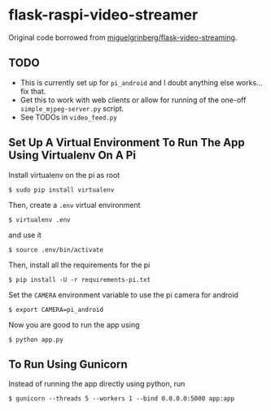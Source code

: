 flask-raspi-video-streamer
=====================

Original code borrowed from [miguelgrinberg/flask-video-streaming](https://github.com/miguelgrinberg/flask-video-streaming).

TODO
----
- This is currently set up for `pi_android` and I doubt anything else works... fix that.
- Get this to work with web clients or allow for running of the one-off `simple_mjpeg-server.py` script.
- See TODOs in `video_feed.py`

Set Up A Virtual Environment To Run The App Using Virtualenv On A Pi
--------------------------------------------------------------------

Install virtualenv on the pi as root
```
$ sudo pip install virtualenv
```

Then, create a `.env` virtual environment
```
$ virtualenv .env
```
and use it
```
$ source .env/bin/activate
```

Then, install all the requirements for the pi
```
$ pip install -U -r requirements-pi.txt
```

Set the `CAMERA` environment variable to use the pi camera for android
```
$ export CAMERA=pi_android
```

Now you are good to run the app using
```
$ python app.py
```


To Run Using Gunicorn
---------------------
Instead of running the app directly using python, run
```
$ gunicorn --threads 5 --workers 1 --bind 0.0.0.0:5000 app:app
```